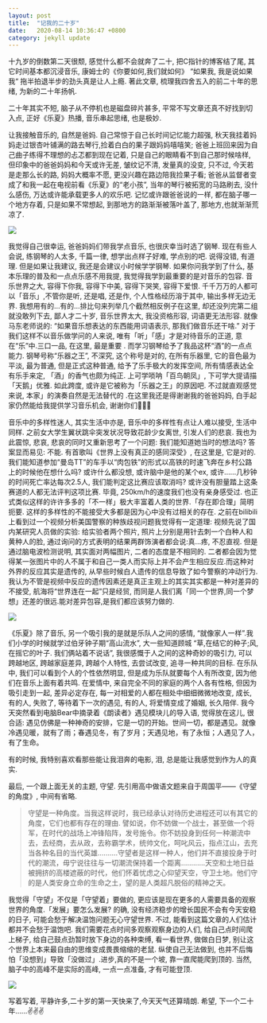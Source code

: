 ```yaml
---
layout: post
title:  "记我的二十岁"
date:   2020-08-14 10:36:47 +0800
category: jekyll update
---
```

十九岁的倒数第二天很颓, 感觉什么都不会就奔了二十, 把C指针的博客结了尾, 其它时间基本都沉浸音乐, 康姆士的《你要如何,我们就如何》 “如果我, 我是说如果我“ 拖半拍退半步的劲头真是让人上瘾. 著此文章, 梳理我四舍五入的前二十年的思绪, 为新的二十年扬帆.

二十年其实不短, 脑子从不停机也是磁盘碎片甚多, 平常不写文章还真不好找到切入点, 正好《乐夏》热播, 音乐串起思绪, 也是极妙.

让我接触音乐的, 自然是爸妈. 自己常惊于自己长时间记忆能力超强, 秋天我挂着妈妈走过银杏叶铺满的路去琴行,捡着白白的果子跟妈妈嘻嘻笑; 爸爸上班回来因为自己曲子练得不理想的忐忑都到现在记着, 只是自己的眼睛看不到自己那时候啥样, 但印象中的爸爸妈妈和今天或许无差, 皱纹记不清, 发量真的没变, 只不过, 今天若是走那么长的路, 妈妈大概率不愿, 更没兴趣在路边陪我捡果子看; 爸爸从监督者变成了和我一起在电视前看《乐夏》的“老小孩”, 当年的琴行被拓宽的马路刷去, 没什么感伤, 万达或许能承载更多人的欢乐吧. 记忆或许跟爸爸说的一样, 都在脑子哪一个地方存着, 只是如果不常想起, 到那地方的路渐渐被落叶盖了, 那地方,也就渐渐荒凉了. 

![](https://tva1.sinaimg.cn/large/007S8ZIlly1ghqk3ycf8ij30p00irdhf.jpg)

我觉得自己很幸运, 爸爸妈妈们带我学点音乐, 也很庆幸当时选了钢琴. 现在有些人会说, 练钢琴的人太多, 千篇一律, 想学出点样子好难, 学点别的吧. 说得没错, 有道理. 但是如果让我建议, 我还是会建议小时候学学钢琴. 如果你问我学到了什么, 基本乐理的普及和一点点乐感不用我提, 我觉得我学到最重要的是对音乐的包容. 音乐世界之大, 容得下你我, 容得下中美, 容得下哭笑, 容得下爱恨. 千千万万的人都可以「音乐」,不管你是听, 还是唱, 还是作, 个人性格经历溶于其中, 输出多样无边无界. 我想用有的…有的…排比句来列举几个截然相反例子在这里, 却还没列完第二组就没敢列下去, 鄙人才二十岁, 音乐世界太大, 我没资格形容, 词语更无法形容. 就像马东老师说的: “如果音乐想表达的东西能用词语表示, 那我们做音乐还干啥.” 对于我们这样不以音乐做学问的人来说, 唯有「听」「感」才是对待音乐的正道, 意在“乐”中.三口一品, 在这里, 最是重要 . 而学习钢琴给予了我品这杯“酒”的一点点能力. 钢琴号称“乐器之王”, 不深究, 这个称号是对的, 在所有乐器里, 它的音色最为平淡, 最为普通, 但是正式这种普通, 给予了乐手极大的发挥空间, 所有情感表达全有乐手来定, 「酒」的香气也颇为纯正. 上可学唢呐「百鸟朝凤」, 下可学大提请描「天鹅」优雅. 如此跨度, 或许是它被称为「乐器之王」的原因吧. 不过就直观感觉来说, 本家」的演奏自然是无法替代的 .在这里我还是得谢谢我的爸爸妈妈, 白手起家仍然能给我提供学习音乐机会, 谢谢你们🙏🙏🙏

音乐中的多样性迷人, 其实生活中亦是, 音乐中的多样性有点让人难以接受, 生活中同样. 之前女大学生翼状跳伞突发状况导致花龄少女离世, 引发人们的悲哀. 我也为此震惊, 悲哀, 悲哀的同时又重新思考了一个问题: 我们能知道她当时的想法吗? 答案显而易见: 不能. 有首歌叫《世界上没有真正的感同深受》, 在这里是, 它是对的. 我们能知道参加“曼岛TT”的车手以“肉包铁”的形式以高铁的时速飞奔在乡村公路上的时候他在想什么吗? 或许什么都没想, 或许脑中是他的某个ex, 或许……几秒钟的时间死亡率达每次2.5人, 我们能判定这比赛应该取消吗? 或许没有胆量踏上这条赛道的人都无法评判这项比赛. 毕竟, 250km/h的速度我们也没有亲身感受过. 也正式类似这样的许许多多的「不一样」极大丰富着人类的世界.「存在即合理」简明扼要. 这样的多样性的不能接受大多都是因为心中没有过相关的存在. 之前在bilibili上看到过一个视频分析美国警察的种族歧视问题我觉得有一定道理: 视频先说了国内某研究人员做的实验: 给实验者两个照片, 照片上分别是用针去刺一个白种人和黄种人的脸, 通过询问的方式表明的结果两群饰演者都会说:真...疼, 不忍直视. 但是通过脑电波检测说明, 其实面对两幅图片, 二者的态度是不相同的. 二者都会因为觉得某一张图片中的人不属于和自己一类人而实际上并不会产生相应反应.而这种对外界的反应其实是遗传的, 从早些时候白人遗传的信息导致了如今警察的冲动行为. 我认为不管是视频中反应的遗传因素还是真正主观上的其实其实都是一种对差异的不接受, 航海将“世界连在一起”只是经贸, 而同是人我们离「同一个世界,同一个梦想」还差的很远.能对差异包容,是我们都应该努力做的.

![](https://tva1.sinaimg.cn/large/007S8ZIlly1ghqjeh3wv9j31c70r4794.jpg)

《乐夏》除了音乐, 另一个吸引我的是就是乐队人之间的感情, “就像家人一样”.我们小学的时候就学过伯牙钟子期“高山流水”, 大一些知道顾城 “草,在结它的种子;风,在摇它的叶子. 我们俩站着不说话”, 我很感慨于人之间的这种奇妙的吸引力, 可以跨越地区, 跨越家庭差异, 跨越个人特性, 去尝试改变, 追寻一种共同的目标. 在乐队中, 我们可以看到个人的个性依然明显, 但是成为乐队就要每个人有所改变, 因为他们在音乐上面有着共鸣. 在爱情中, 来自完全不同的家庭的两个人各有性格, 但因为吸引走到一起, 差异必定存在, 每一对相爱的人都在相处中细细微微地改变, 成长, 有的人, 失败了, 等待着下一次的遇见, 有的人, 将爱情变成了婚姻, 长久陪伴.  我今天突然看到电脑Bear中摘录着《朗读者》遇见模块儿的导入语, 觉得放在这儿, 很合适:
遇见仿佛是一种神奇的安排，它是一切的开始。世间一切，都是遇见。就像冷遇见暖，就有了雨；春遇见冬，有了岁月；天遇见地，有了永恒；人遇见了人，有了生命。

有的时候, 我特别喜欢看那些能让我泪奔的电影, 泪, 总是能让我感觉到作为人的真实.

最后, 一个跟上面无关的主题, 守望. 先引用高中做语文题来自于周国平——《守望的角度》, 中间有省略.

> 守望是一种角度。当我这样说时，我已经承认对待历史进程还可以有其它的角度，它们也都有存在的理由. 譬如说，你不妨做一个战士，甚至做一个将军，在时代的战场上冲锋陷阵，发号施令。你不妨投身到任何一种潮流中去，去经商，去从政，去称霸学术，统帅文化，呵叱风云，指点江山，去充当各种名目的当代英雄.………守望者是这样一种人，他们并不直接投身于时代的潮流，毋宁说往往与一切潮流保持着一个距离…………天空和土地日益被拥挤的高楼遮蔽的时代，他们怀着忧虑之心仰望天空，守卫土地。他们守的是人类安身立命的生命之土，望的是人类超凡脱俗的精神之天。 

我觉得「守望」不仅是「守望着」要做的, 更应该是现在更多的人需要具备的观察世界的角度.「发展」要怎么发展? 的确, 没有经济稳步的增长国民不会有今天安稳的日子, 可能会愁于解决温饱问题无心守望世界. 不过, 能看到这篇文章的人们估计都并不会愁于温饱吧. 我们需要花点时间多观察观察身边的人们, 给自己点时间爬上梯子, 给自己鼓点劲暂时放下身边的各种束缚, 看一看世界, 做做白日梦, 别让这个世界上本来最自由的思维变成畏畏缩缩的老鼠. 纵使自己无法做到, 也并不后悔怕「没想到」导致「没做过」.进步,真的不是一个坡, 靠一直爬能爬到顶的. 当然, 脑子中的高峰不是实际的高峰, 一点一点准备, 才有可能登顶.  

![](https://tva1.sinaimg.cn/large/007S8ZIlly1ghqipazplzj31400u0abv.jpg)  

写着写着, 平静许多,二十岁的第一天快来了,今天天气还算晴朗. 希望, 下一个二十年……✌️✌️✌️